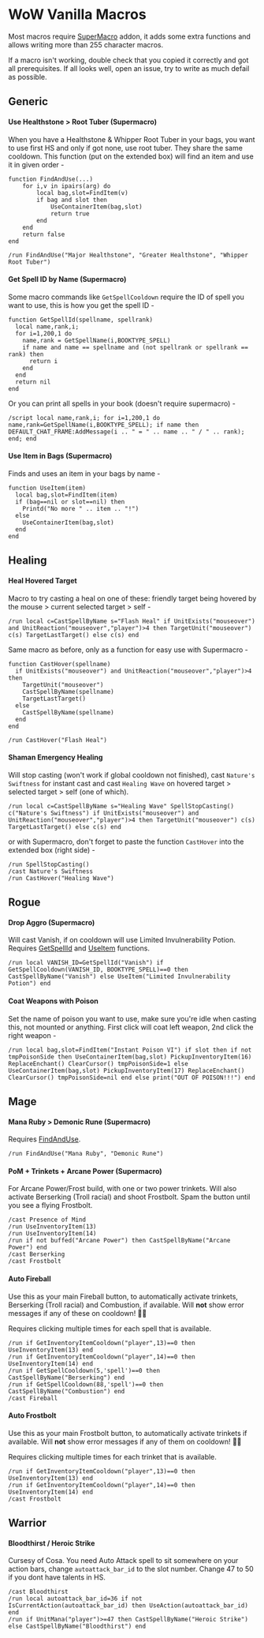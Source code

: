 # WoW Vanilla Macros

Most macros require [SuperMacro](https://github.com/Monteo/SuperMacro) addon, it adds some extra functions and allows writing more than 255 character macros.

If a macro isn't working, double check that you copied it correctly and got all prerequisites. If all looks well, open an issue, try to write as much defail as possible.

## Generic

#### Use Healthstone > Root Tuber (Supermacro)
When you have a Healthstone & Whipper Root Tuber in your bags, you want to use first HS and only if got none, use root tuber. They share the same cooldown.
This function (put on the extended box) will find an item and use it in given order -
```
function FindAndUse(...)
    for i,v in ipairs(arg) do
        local bag,slot=FindItem(v)
        if bag and slot then
            UseContainerItem(bag,slot)
            return true
        end
    end
    return false
end
```
```
/run FindAndUse("Major Healthstone", "Greater Healthstone", "Whipper Root Tuber")
```

#### Get Spell ID by Name (Supermacro)
Some macro commands like `GetSpellCooldown` require the ID of spell you want to use, this is how you get the spell ID -
```
function GetSpellId(spellname, spellrank)
  local name,rank,i; 
  for i=1,200,1 do 
    name,rank = GetSpellName(i,BOOKTYPE_SPELL)
	if name and name == spellname and (not spellrank or spellrank == rank) then 
	  return i
	end
  end
  return nil
end
```
Or you can print all spells in your book (doesn't require supermacro) -
```
/script local name,rank,i; for i=1,200,1 do name,rank=GetSpellName(i,BOOKTYPE_SPELL); if name then DEFAULT_CHAT_FRAME:AddMessage(i .. " = " .. name .. " / " .. rank); end; end
```

#### Use Item in Bags (Supermacro)
Finds and uses an item in your bags by name -
```
function UseItem(item) 
  local bag,slot=FindItem(item)
  if (bag==nil or slot==nil) then 
    Printd("No more " .. item .. "!")
  else 
    UseContainerItem(bag,slot)
  end
end
```

## Healing

#### Heal Hovered Target
Macro to try casting a heal on one of these: friendly target being hovered by the mouse > current selected target > self -
```
/run local c=CastSpellByName s="Flash Heal" if UnitExists("mouseover") and UnitReaction("mouseover","player")>4 then TargetUnit("mouseover") c(s) TargetLastTarget() else c(s) end
```
Same macro as before, only as a function for easy use with Supermacro -
```
function CastHover(spellname) 
  if UnitExists("mouseover") and UnitReaction("mouseover","player")>4 then 
    TargetUnit("mouseover") 
	CastSpellByName(spellname) 
	TargetLastTarget() 
  else 
  	CastSpellByName(spellname) 
  end
end
```
```
/run CastHover("Flash Heal")
```

#### Shaman Emergency Healing
Will stop casting (won't work if global cooldown not finished), cast `Nature's Swiftness` for instant cast and cast `Healing Wave` on hovered target > selected target > self (one of which).
```
/run local c=CastSpellByName s="Healing Wave" SpellStopCasting() c("Nature's Swiftness") if UnitExists("mouseover") and UnitReaction("mouseover","player")>4 then TargetUnit("mouseover") c(s) TargetLastTarget() else c(s) end
```
or with Supermacro, don't forget to paste the function `CastHover` into the extended box (right side) -
```
/run SpellStopCasting()
/cast Nature's Swiftness
/run CastHover("Healing Wave")
```

## Rogue

#### Drop Aggro (Supermacro)
Will cast Vanish, if on cooldown will use Limited Invulnerability Potion. Requires [GetSpellId](#get-spell-id-by-name-supermacro) and [UseItem](#use-item-in-bags-supermacro) functions.
```
/run local VANISH_ID=GetSpellId("Vanish") if GetSpellCooldown(VANISH_ID, BOOKTYPE_SPELL)==0 then CastSpellByName("Vanish") else UseItem("Limited Invulnerability Potion") end
```

#### Coat Weapons with Poison
Set the name of poison you want to use, make sure you're idle when casting this, not mounted or anything. First click will coat left weapon, 2nd click the right weapon -
```
/run local bag,slot=FindItem("Instant Poison VI") if slot then if not tmpPoisonSide then UseContainerItem(bag,slot) PickupInventoryItem(16) ReplaceEnchant() ClearCursor() tmpPoisonSide=1 else UseContainerItem(bag,slot) PickupInventoryItem(17) ReplaceEnchant() ClearCursor() tmpPoisonSide=nil end else print("OUT OF POISON!!!") end
```

## Mage

#### Mana Ruby > Demonic Rune (Supermacro)
Requires [FindAndUse](#use-healthstone--root-tuber-supermacro).
```
/run FindAndUse("Mana Ruby", "Demonic Rune")
```

#### PoM + Trinkets + Arcane Power (Supermacro)
For Arcane Power/Frost build, with one or two power trinkets. Will also activate Berserking (Troll racial) and shoot Frostbolt. Spam the button until you see a flying Frostbolt. 
```
/cast Presence of Mind
/run UseInventoryItem(13)
/run UseInventoryItem(14)
/run if not buffed("Arcane Power") then CastSpellByName("Arcane Power") end
/cast Berserking
/cast Frostbolt
```

#### Auto Fireball
Use this as your main Fireball button, to automatically activate trinkets, Berserking (Troll racial) and Combustion, if available. Will **not** show error messages if any of these on cooldown! 👏🏼

Requires clicking multiple times for each spell that is available.
```
/run if GetInventoryItemCooldown("player",13)==0 then UseInventoryItem(13) end
/run if GetInventoryItemCooldown("player",14)==0 then UseInventoryItem(14) end 
/run if GetSpellCooldown(5,'spell')==0 then CastSpellByName("Berserking") end 
/run if GetSpellCooldown(88,'spell')==0 then CastSpellByName("Combustion") end
/cast Fireball
```

#### Auto Frostbolt
Use this as your main Frostbolt button, to automatically activate trinkets if available. Will **not** show error messages if any of them on cooldown! 👏🏼

Requires clicking multiple times for each trinket that is available.
```
/run if GetInventoryItemCooldown("player",13)==0 then UseInventoryItem(13) end
/run if GetInventoryItemCooldown("player",14)==0 then UseInventoryItem(14) end 
/cast Frostbolt
```

## Warrior

#### Bloodthirst / Heroic Strike
Cursesy of Cosa. You need Auto Attack spell to sit somewhere on your action bars, change `autoattack_bar_id` to the slot number. Change 47 to 50 if you dont have talents in HS.
```
/cast Bloodthirst
/run local autoattack_bar_id=36 if not IsCurrentAction(autoattack_bar_id) then UseAction(autoattack_bar_id) end
/run if UnitMana("player")>=47 then CastSpellByName("Heroic Strike") else CastSpellByName("Bloodthirst") end
```
